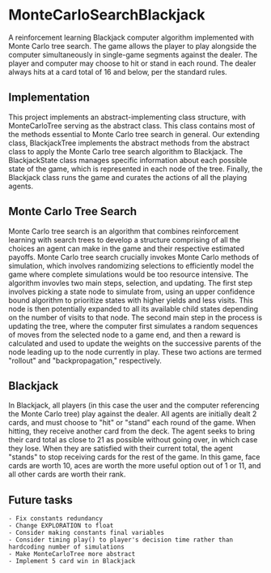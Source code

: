 # MonteCarloSearchBlackjack
A reinforcement learning Blackjack computer algorithm implemented with Monte Carlo tree search. The game allows the player to play alongside the computer simultaneously in single-game segments against the dealer. The player and computer may choose to hit or stand in each round. The dealer always hits at a card total of 16 and below, per the standard rules.
## Implementation
This project implements an abstract-implementing class structure, with MonteCarloTree serving as the abstract class. This class contains most of the methods essential to Monte Carlo tree search in general. Our extending class, BlackjackTree implements the abstract methods from the abstract class to apply the Monte Carlo tree search algorithm to Blackjack. The BlackjackState class manages specific information about each possible state of the game, which is represented in each node of the tree. Finally, the Blackjack class runs the game and curates the actions of all the playing agents.
## Monte Carlo Tree Search
Monte Carlo tree search is an algorithm that combines reinforcement learning with search trees to develop a structure comprising of all the choices an agent can make in the game and their respective estimated payoffs. Monte Carlo tree search crucially invokes Monte Carlo methods of simulation, which involves randomizing selections to efficiently model the game where complete simulations would be too resource intensive. The algorithm invovles two main steps, selection, and updating. The first step involves picking a state node to simulate from, using an upper confidence bound algorithm to prioritize states with higher yields and less visits. This node is then potentially expanded to all its available child states depending on the number of visits to that node. The second main step in the process is updating the tree, where the computer first simulates a random sequences of moves from the selected node to a game end, and then a reward is calculated and used to update the weights on the successive parents of the node leading up to the node currently in play. These two actions are termed "rollout" and "backpropagation," respectively.
## Blackjack
In Blackjack, all players (in this case the user and the computer referencing the Monte Carlo tree) play against the dealer. All agents are initially dealt 2 cards, and must choose to "hit" or "stand" each round of the game. When hitting, they receive another card from the deck. The agent seeks to bring their card total as close to 21 as possible without going over, in which case they lose. When they are satisfied with their current total, the agent "stands" to stop receiving cards for the rest of the game. In this game, face cards are worth 10, aces are worth the more useful option out of 1 or 11, and all other cards are worth their rank.
## Future tasks
	- Fix constants redundancy
	- Change EXPLORATION to float
	- Consider making constants final variables
	- Consider timing play() to player's decision time rather than hardcoding number of simulations
	- Make MonteCarloTree more abstract
	- Implement 5 card win in Blackjack
